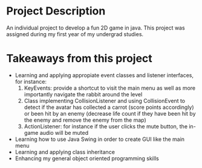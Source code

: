 # Project Description
An individual project to develop a fun 2D game in java. This project was assigned during my first year of my undergrad studies.

# Takeaways from this project
* Learning and applying appropiate event classes and listener interfaces, for instance:
    1. KeyEvents: provide a shortcut to visit the main menu as well as more importantly navigate the rabbit around the level 
    2. Class implementing CollisionListener and using CollisionEvent to detect if the avatar has collected a carrot (score points accordingly) or been hit by an enemy (decrease life count if they have been hit by the enemy and remove the enemy from the map)
    3. ActionListener: for instance if the user clicks the mute button, the in-game audio will be muted
* Learning how to use Java Swing in order to create GUI like the main menu
* Learning and applying class inheritance 
* Enhancing my general object oriented programming skills

